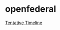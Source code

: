 # openfederal

[Tentative Timeline](https://docs.google.com/document/d/1wE7C_u4Q-0jGaqJZfvlC-_TFXFZiZv7twWQnCpBExLU/edit)
